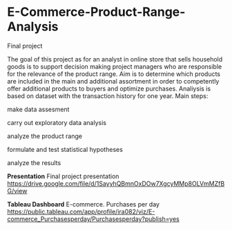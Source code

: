 # E-Commerce-Product-Range-Analysis
Final project


The goal of this project as for an analyst in online store that sells household goods is to support decision making project managers who are responsible for the relevance of the product range. Aim is to determine which products are included in the main and additional assortment in order to competently offer additional products to buyers and optimize purchases. Analiysis is based on dataset with the transaction history for one year. Main steps:

make data assesment

carry out exploratory data analysis

analyze the product range

formulate and test statistical hypotheses

analyze the results


**Presentation**
Final project presentation
https://drive.google.com/file/d/1SayyhQBmnOxDOw7XgcyMMp8OLVmMZfBG/view

**Tableau Dashboard**
E-commerce. Purchases per day
https://public.tableau.com/app/profile/ira082/viz/E-commerce_Purchasesperday/Purchasesperday?publish=yes
